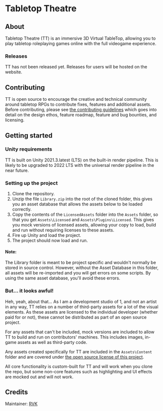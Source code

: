 # Tabletop Theatre

## About

Tabletop Theatre (TT) is an immersive 3D Virtual TableTop, allowing you to play tabletop roleplaying games online with the full videogame experience.

### Releases

TT has not been released yet. Releases for users will be hosted on the website.

## Contributing

TT is open source to encourage the creative and technical community around tabletop RPGs to contribute fixes, features and additional assets. Before contributing, please see [the contributing guidelines](https://github.com/ThatRobVK/Tabletop-Theatre/blob/main/CONTRIBUTING.md) which goes into detail on the design ethos, feature roadmap, feature and bug bounties, and licensing.

## Getting started

### Unity requirements

TT is built on Unity 2021.3.latest (LTS) on the built-in render pipeline. This is likely to be upgraded to 2022 LTS with the universal render pipeline in the near future. 

### Setting up the project

1. Clone the repository.
1. Unzip the file `Library.zip` into the root of the cloned folder, this gives you an asset database that allows the assets below to be loaded correctly.
1. Copy the contents of the `LicensedAssets` folder into the `Assets` folder, so that you get `Assets\Licensed` and `Assets\Plugins\Licensed`. This gives you mock versions of licensed assets, allowing your copy to load, build and run without requiring licenses to these assets.
1. Fire up Unity and load the project.
1. The project should now load and run.

#### Note:
The Library folder is meant to be project specific and wouldn't normally be stored in source control. However, without the Asset Database in this folder, all assets will be re-imported and you will get errors on some scripts. By using the same asset database, you'll avoid these errors.

### But... it looks awful!

Heh, yeah, about that... As I am a development studio of 1, and not an artist in any way, TT relies on a number of third-party assets for a lot of the visual elements. As these assets are licensed to the individual developer (whether paid for or not), these cannot be distributed as part of an open source project.

For any assets that can't be included, mock versions are included to allow TT to build and run on contributors' machines. This includes images, in-game assets as well as third-party code.

Any assets created specifically for TT are included in the `Assets\Content` folder and are covered under [the open source license of this project](https://github.com/ThatRobVK/Tabletop-Theatre/blob/main/LICENSE).

All core functionality is custom-built for TT and will work when you clone the repo, but some non-core features such as highlighting and UI effects are mocked out and will not work.

## Credits

Maintainer: [RVK](https://github.com/ThatRobVK)


